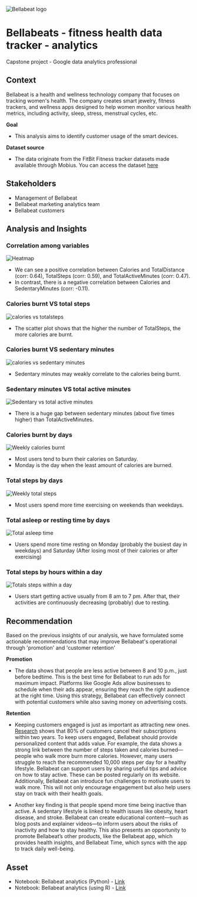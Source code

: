 ![Bellabeat logo](https://github.com/harishmuh/Bellabeats_Capstone_Google_Data_Analytics/blob/main/Assets/backdrop%20bellabeats.PNG?raw=true)

# Bellabeats - fitness health data tracker - analytics
Capstone project - Google data analytics professional 

## Context
Bellabeat is a health and wellness technology company that focuses on tracking women's health. The company creates smart jewelry, fitness trackers, and wellness apps designed to help women monitor various health metrics, including activity, sleep, stress, menstrual cycles, etc. 

**Goal**

* This analysis aims to identify customer usage of the smart devices.

**Dataset source**
* The data originate from the FitBit Fitness tracker datasets made available through Mobius. You can access the dataset [here](https://www.kaggle.com/datasets/arashnic/fitbit)

## Stakeholders
* Management of Bellabeat
* Bellabeat marketing analytics team
* Bellabeat customers

## Analysis and Insights

### Correlation among variables

![Heatmap](https://github.com/harishmuh/Bellabeats_Capstone_Google_Data_Analytics/blob/main/Assets/heatmap%20correlation.PNG?raw=true)
* We can see a positive correlation between Calories and TotalDistance (corr: 0.64), TotalSteps (corr: 0.59), and TotalActiveMinutes (corr: 0.47).
* In contrast, there is a negative correlation between Calories and SedentaryMinutes (corr: -0.11).

### Calories burnt VS total steps
![calories vs totalsteps](https://github.com/harishmuh/Bellabeats_Capstone_Google_Data_Analytics/blob/main/Assets/calories%20burn%20vs%20total%20steps.PNG?raw=true)
* The scatter plot shows that the higher the number of TotalSteps, the more calories are burnt.

### Calories burnt VS sedentary minutes
![calories vs sedentary minutes](https://github.com/harishmuh/Bellabeats_Capstone_Google_Data_Analytics/blob/main/Assets/calories%20burn%20vs%20sedentary%20minutes.PNG?raw=true)
* Sedentary minutes may weakly correlate to the calories being burnt. 

### Sedentary minutes VS total active minutes
![Sedentary vs total active minutes](https://github.com/harishmuh/Bellabeats_Capstone_Google_Data_Analytics/blob/main/Assets/sedentary%20minutes%20vs%20total%20active%20minutes.PNG?raw=true)
* There is a huge gap between sedentary minutes (about five times higher) than TotalActiveMinutes.

### Calories burnt by days
![Weekly calories burnt](https://github.com/harishmuh/Bellabeats_Capstone_Google_Data_Analytics/blob/main/Assets/Calories%20burned%20by%20the%20week.PNG?raw=true)
* Most users tend to burn their calories on Saturday.
* Monday is the day when the least amount of calories are burned.

### Total steps by days
![Weekly total steps](https://github.com/harishmuh/Bellabeats_Capstone_Google_Data_Analytics/blob/main/Assets/Total%20steps%20taken%20by%20the%20day%20of%20the%20week.PNG?raw=true)
* Most users spend more time exercising on weekends than weekdays. 

### Total asleep or resting time by days
![Total asleep time](https://github.com/harishmuh/Bellabeats_Capstone_Google_Data_Analytics/blob/main/Assets/Total%20daily%20asleep%20by%20hours.PNG?raw=true)
* Users spend more time resting on Monday (probably the busiest day in weekdays) and Saturday (After losing most of their calories or after exercising)

### Total steps by hours within a day
![Totals steps within a day](https://github.com/harishmuh/Bellabeats_Capstone_Google_Data_Analytics/blob/main/Assets/Total%20steps%20within%20a%20day.PNG?raw=true)
* Users start getting active usually from 8 am to 7 pm. After that, their activities are continuously decreasing (probably) due to resting.


## Recommendation
Based on the previous insights of our analysis, we have formulated some actionable recommendations that may improve Bellabeat's operational through 'promotion' and 'customer retention'

**Promotion**

* The data shows that people are less active between 8 and 10 p.m., just before bedtime. This is the best time for Bellabeat to run ads for maximum impact. Platforms like Google Ads allow businesses to schedule when their ads appear, ensuring they reach the right audience at the right time. Using this strategy, Bellabeat can effectively connect with potential customers while also saving money on advertising costs.

**Retention**

* Keeping customers engaged is just as important as attracting new ones. [Research](https://github.com/harishmuh/Bellabeats_Capstone_Google_Data_Analytics/blob/main/Assets/Online%2BMembership%2BIndustry%2BReport%2B-%2B2019.pdf) shows that 80% of customers cancel their subscriptions within two years. To keep users engaged, Bellabeat should provide personalized content that adds value. For example, the data shows a strong link between the number of steps taken and calories burned—people who walk more burn more calories. However, many users struggle to reach the recommended 10,000 steps per day for a healthy lifestyle. Bellabeat can support users by sharing useful tips and advice on how to stay active. These can be posted regularly on its website. Additionally, Bellabeat can introduce fun challenges to motivate users to walk more. This will not only encourage engagement but also help users stay on track with their health goals.

* Another key finding is that people spend more time being inactive than active. A sedentary lifestyle is linked to health issues like obesity, heart disease, and stroke. Bellabeat can create educational content—such as blog posts and explainer videos—to inform users about the risks of inactivity and how to stay healthy. This also presents an opportunity to promote Bellabeat’s other products, like the Bellabeat app, which provides health insights, and Bellabeat Time, which syncs with the app to track daily well-being.


## Asset
* Notebook: Bellabeat analytics (Python) - [Link](https://github.com/harishmuh/Bellabeats_Capstone_Google_Data_Analytics/blob/main/google-data-analytics-capstone-bellabeat-python.ipynb)
* Notebook: Bellabeat analytics (using R) - [Link](https://github.com/harishmuh/Bellabeats_Capstone_Google_Data_Analytics/blob/main/Bellabeat_user_data_analysis_using_R.ipynb)

